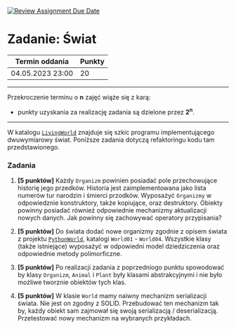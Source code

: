 [![Review Assignment Due Date](https://classroom.github.com/assets/deadline-readme-button-24ddc0f5d75046c5622901739e7c5dd533143b0c8e959d652212380cedb1ea36.svg)](https://classroom.github.com/a/NN9TWFJ-)
# Zadanie: Świat

| Termin oddania | Punkty     |
|----------------|:-----------|
| 04.05.2023  23:00  |    20  |

--- 
Przekroczenie terminu o **n** zajęć wiąże się z karą:
- punkty uzyskania za realizację zadania są dzielone przez **2<sup>n</sup>**.

--- 
W katalogu [`LivingWorld`](https://github.com/ZeissIQSPL/CppAtAcademia/tree/main/CPP_01_OOP/LivingWorld)
znajduje się szkic programu implementującego dwuwymiarowy świat. 
Poniższe zadania dotyczą refaktoringu kodu tam przedstawionego.

### Zadania
1. **[5 punktów]** 
   Każdy `Organizm` powinien posiadać pole przechowujące historię jego przedków. 
   Historia jest zaimplementowana jako lista numerów tur narodzin i śmierci przodków.
   Wyposażyć `Organizmy` w odpowiedznie konstruktory, także kopiujące, oraz destruktory.
   Obiekty powinny posiadać również odpowiednie mechanizmy aktualizacji nowych danych.
   Jak powinny się zachowywać operatory przypisania?
      
1. **[5 punktów]** Do świata dodać nowe organizmy zgodnie z opisem świata z projektu 
   [`PythonWorld`](https://github.com/tborzyszkowski/PythonWorld/tree/master/Laboratorium), katalogi `World01` - `World04`.
   Wszystkie klasy (także istniejące) wyposażyć w odpowiedni model dziedziczenia oraz odpowiednie metody polimorficzne.
   
1. **[5 punktów]** Po realizacji zadania z poprzedniogo punktu spowodować by klasy `Organizm`, `Animal` i `Plant` 
   były klasami abstrakcyjnymi i nie było możliwe tworznie obiektów tych klas. 
   
1. **[5 punktów]** W klasie `World` mamy naiwny mechanizm serializacji świata. Nie jest on zgodny z SOLID. 
   Przebudować ten mechanizm tak by, każdy obiekt sam zajmował się swoją serializacją / deserializacją. 
   Przetestować nowy mechanizm na wybranych przykładach. 
